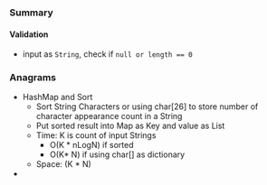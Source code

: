 ### Summary
#### Validation
- input as `String`, check if `null or length == 0`
###  Anagrams
- HashMap and Sort
	- Sort String Characters or using char[26] to store number of character appearance count in a String
	- Put sorted result into Map as Key and value as List<String>
	- Time: K is count of input Strings
		- O(K * nLogN)  if sorted
		- O(K* N) if using char[] as dictionary
	- Space: (K * N)
- 
<!--stackedit_data:
eyJoaXN0b3J5IjpbMjExNzg3MjY0LDI5MDQ2Mzk1LC0xNTYyNT
kyODcwLC01MDAzNTgxMTVdfQ==
-->